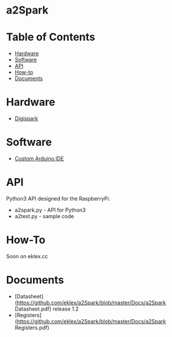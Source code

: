 a2Spark
===============

# Table of Contents

* [Hardware](#hardware)
* [Software](#software)
* [API](#api)
* [How-to](#how-to)
* [Documents](#docs)

# <a name="hardware"></a>Hardware
* [Digispark](http://digistump.com/category/1)

# <a name="software"></a>Software
* [Custom Arduino IDE](http://digistump.com/wiki/digispark/tutorials/connecting)

# <a name="api"></a>API
 Python3 API designed for the RaspberryPi.
 * a2spark.py - API for Python3
 * a2test.py - sample code

# <a name="how-to"></a>How-To
 Soon on eklex.cc

# <a name="docs"></a>Documents
* [Datasheet](https://github.com/eklex/a2Spark/blob/master/Docs/a2Spark Datasheet.pdf) release 1.2
* [Registers](https://github.com/eklex/a2Spark/blob/master/Docs/a2Spark Registers.pdf)
 
